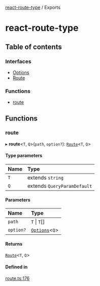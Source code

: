 [react-route-type](README.md) / Exports

# react-route-type

## Table of contents

### Interfaces

- [Options](interfaces/Options.md)
- [Route](interfaces/Route.md)

### Functions

- [route](modules.md#route)

## Functions

### route

▸ **route**<`T`, `Q`\>(`path`, `option?`): [`Route`](interfaces/Route.md)<`T`, `Q`\>

#### Type parameters

| Name | Type |
| :------ | :------ |
| `T` | extends `string` |
| `Q` | extends `QueryParamDefault` |

#### Parameters

| Name | Type |
| :------ | :------ |
| `path` | `T` \| `T`[] |
| `option?` | [`Options`](interfaces/Options.md)<`Q`\> |

#### Returns

[`Route`](interfaces/Route.md)<`T`, `Q`\>

#### Defined in

[route.ts:176](https://github.com/hosseinmd/react-route-type/blob/72127c6/src/route.ts#L176)

